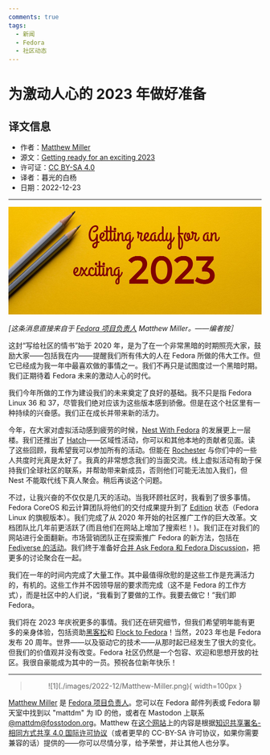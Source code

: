 ```yaml
---
comments: true
tags:
  - 新闻
  - Fedora
  - 社区动态
---
```


# 为激动人心的 2023 年做好准备

## 译文信息

- 作者：[Matthew Miller](https://fedoramagazine.org/author/mattdm/)
- 源文：[Getting ready for an exciting 2023](https://fedoramagazine.org/getting-ready-for-an-exciting-2023/)
- 许可证：[CC BY-SA 4.0](https://creativecommons.org/licenses/by-sa/4.0/)
- 译者：暮光的白杨
- 日期：2022-12-23

----

![0](./images/2022-12/exciting_2023.jpg)

*[这条消息直接来自于 [Fedora 项目负责人](https://docs.fedoraproject.org/en-US/council/fpl/) Matthew Miller。——编者按］*

这封“写给社区的情书”始于 2020 年，是为了在一个非常黑暗的时期照亮大家，鼓励大家——包括我在内——提醒我们所有伟大的人在 Fedora 所做的伟大工作。但它已经成为我一年中最喜欢做的事情之一。我们不再只是试图度过一个黑暗时期。我们正期待着 Fedora 未来的激动人心的时代。

我们今年所做的工作为建设我们的未来奠定了良好的基础。我不只是指 Fedora Linux 36 和 37，尽管我们绝对应该为这些版本感到骄傲。但是在这个社区里有一种持续的兴奋感。我们正在成长并带来新的活力。

今年，在大家对虚拟活动感到疲劳的时候，[Nest With Fedora](https://communityblog.fedoraproject.org/nest-2022-cfp/) 的发展更上一层楼。我们还推出了 [Hatch](https://communityblog.fedoraproject.org/hatch-with-fedora/)——区域性活动，你可以和其他本地的贡献者见面。读了这些回顾，我希望我可以参加所有的活动。但能在 [Rochester](https://www.eventbrite.com/e/fedora-hatch-2022-in-rochester-new-york-usa-tickets-367043004507) 与你们中的一些人共度时光真是太好了。我真的非常想念我们的当面交流。线上虚拟活动有助于保持我们全球社区的联系，并帮助带来新成员，否则他们可能无法加入我们，但 Nest 不能取代线下真人聚会。稍后再谈这个问题。

不过，让我兴奋的不仅仅是几天的活动。当我环顾社区时，我看到了很多事情。Fedora CoreOS 和云计算团队将他们的交付成果提升到了 [Edition](https://fedoraproject.org/wiki/Editions) 状态（Fedora Linux 的旗舰版本）。我们完成了从 2020 年开始的社区推广工作的巨大改革。文档团队比几年前更活跃了(而且他们在网站上增加了搜索栏！)。我们正在对我们的网站进行全面翻新。市场营销团队正在探索推广 Fedora 的新方法，包括在 [Fediverse 的活动](https://fosstodon.org/@fedora)。我们终于准备好[合并 Ask Fedora 和 Fedora Discussion](https://hanjingxue-boling.github.io/Whiteboard/translation/fedora-site-merge/)，把更多的讨论聚合在一起。

我们在一年的时间内完成了大量工作。其中最值得欣慰的是这些工作是充满活力的，有机的。这些工作并不因领导层的要求而完成（这不是 Fedora 的工作方式），而是社区中的人们说，“我看到了要做的工作。我要去做它！”我们即 Fedora。

我们将在 2023 年庆祝更多的事情。我们还在研究细节，但我们希望明年能有更多的亲身体验，包括资助[黑客松](https://en.wikipedia.org/wiki/Hackathon)和 [Flock to Fedora](https://flocktofedora.org/)！当然，2023 年也是 Fedora 发布 20 周年。世界——以及驱动它的技术——从那时起已经发生了很大的变化。但我们的价值观并没有改变。Fedora 社区仍然是一个包容、欢迎和思想开放的社区。我很自豪能成为其中的一员。预祝各位新年快乐！

----

> <center> ![1](./images/2022-12/Matthew-Miller.png){ width=100px } </center>
[Matthew Miller](https://fedoramagazine.org/author/mattdm/) 是 [Fedora 项目负责人](https://docs.fedoraproject.org/en-US/council/fpl/)。您可以在 Fedora 邮件列表或 Fedora 聊天室中找到以 "mattdm" 为 ID 的他，或者在 Mastodon 上联系 [@mattdm@fosstodon.org](https://fosstodon.org/@mattdm)。Matthew 在[这个网站](https://fedoramagazine.org)上的内容是根据[知识共享署名-相同方式共享 4.0 国际许可协议](https://creativecommons.org/licenses/by-sa/4.0/)（或者更早的 CC-BY-SA 许可协议，如果你需要兼容的话）提供的——你可以尽情分享，给予荣誉，并让其他人也分享。